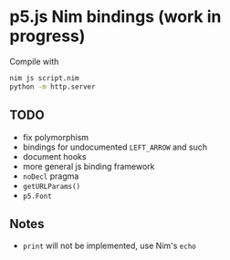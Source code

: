 # p5.js Nim bindings (work in progress)

Compile with

```bash
nim js script.nim
python -m http.server
```

## TODO
* fix polymorphism
* bindings for undocumented `LEFT_ARROW` and such
* document hooks
* more general js binding framework
* `noDecl` pragma
* `getURLParams()`
* `p5.Font`

## Notes
* `print` will not be implemented, use Nim's `echo`

